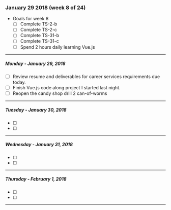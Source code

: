 ### January 29 2018 (week 8 of 24)

- Goals for week 8
  - [ ] Complete TS-2-b
  - [ ] Complete TS-2-c
  - [ ] Complete TS-31-b
  - [ ] Complete TS-31-c
  - [ ] Spend 2 hours daily learning Vue.js
-------
##### Monday - January 29, 2018
- [ ] Review resume and deliverables for career services requirements due today.
- [ ] Finish Vue.js code along project I started last night.
- [ ] Reopen the candy shop drill 2 can-of-worms
-------
##### Tuesday - January 30, 2018
- [ ]
- [ ]
-------
##### Wednesday - January 31, 2018
- [ ]
- [ ]
-------
##### Thursday - February 1, 2018
- [ ]
- [ ]
-------
